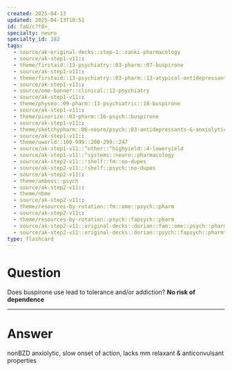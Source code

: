 ```yaml
---
created: 2025-04-13
updated: 2025-04-13T10:51
id: faU/c?f8>_
specialty: neuro
specialty_id: 182
tags:
  - source/ak-original-decks::step-1::zanki-pharmacology
  - source/ak-step1-v11::
  - theme/firstaid::13-psychiatry::03-pharm::07-buspirone
  - source/ak-step1-v11::
  - theme/firstaid::13-psychiatry::03-pharm::13-atypical-antidepressants
  - source/ak-step1-v11::
  - source/ome-banner::clinical::12-psychiatry
  - source/ak-step1-v11::
  - theme/physeo::09-pharm::13-psychiatric::18-buspirone
  - source/ak-step1-v11::
  - theme/pixorize::03-pharm::16-psych::buspirone
  - source/ak-step1-v11::
  - theme/sketchypharm::06-neuro/psych::03-antidepressants-&-anxiolytics::04-bupropion,-mirtazapine,-trazodone
  - source/ak-step1-v11::
  - theme/uworld::100-999::200-299::247
  - source/ak-step1-v11::^other::^highyield::4-loweryield
  - source/ak-step1-v11::^systems::neuro::pharmacology
  - source/ak-step2-v11::!shelf::fm::no-dupes
  - source/ak-step2-v11::!shelf::psych::no-dupes
  - source/ak-step2-v11::
  - theme/amboss::psych
  - source/ak-step2-v11::
  - theme/nbme
  - source/ak-step2-v11::
  - theme/resources-by-rotation::fm::ome::psych::pharm
  - source/ak-step2-v11::
  - theme/resources-by-rotation::psych::fapsych::pharm
  - source/ak-step2-v11::original-decks::dorian::fam::ome::psych::pharm
  - source/ak-step2-v11::original-decks::dorian::psych::fapsych::pharm"
type: flashcard
---
```


# Question
Does buspirone use lead to tolerance and/or addiction?    **No risk of dependence**

---

# Answer
nonBZD anxiolytic, slow onset of action, lacks mm relaxant & anticonvulsant properties